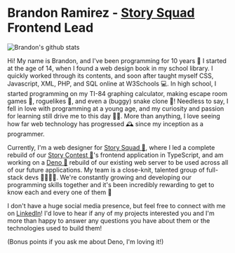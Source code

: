 # Brandon Ramirez - [Story Squad](https://github.com/story-squad) Frontend Lead

![Brandon's github stats](https://github-readme-stats.vercel.app/api?username=bramirez96&show_icons=true&theme=cobalt)

Hi! My name is Brandon, and I've been programming for 10 years 👴 I started at the age of 14, when I found a web design book in my school library. I quickly worked through its contents, and soon after taught myself CSS, Javascript, XML, PHP, and SQL online at W3Schools 💻. In high school, I started programming on my TI-84 graphing calculator, making escape room games 🚪, roguelikes 🤺, and even a (buggy) snake clone 🐍! Needless to say, I fell in love with programming at a young age, and my curiosity and passion for learning still drive me to this day 👨‍💻. More than anything, I love seeing how far web technology has progressed 🕰 since my inception as a programmer.

Currently, I'm a web designer for [Story Squad 📃](https://github.com/story-squad), where I led a complete rebuild of our [Story Contest 🏅](https://contest.storysquad.app)'s frontend application in TypeScript, and am working on a [Deno 🦎](https://deno.land) rebuild of our existing web server to be used across all of our future applications. My team is a close-knit, talented group of full-stack devs 👩‍🔬👨‍💻. We're constantly growing and developing our programming skills together and it's been incredibly rewarding to get to know each and every one of them 👐

I don't have a huge social media presence, but feel free to connect with me on [LinkedIn](http://www.linkedin.com/in/bramirez96)! I'd love to hear if any of my projects interested you and I'm more than happy to answer any questions you have about them or the technologies used to build them!

(Bonus points if you ask me about Deno, I'm loving it!)
